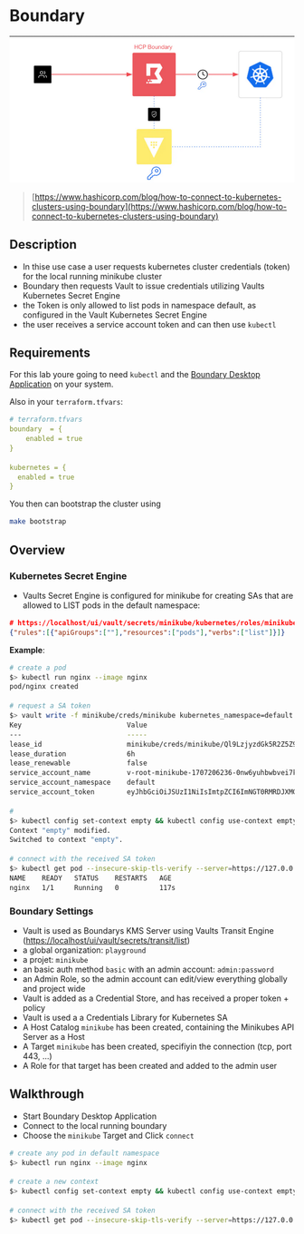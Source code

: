 # Boundary
![img](assets/boundary_k8s.png)
> [https://www.hashicorp.com/blog/how-to-connect-to-kubernetes-clusters-using-boundary](https://www.hashicorp.com/blog/how-to-connect-to-kubernetes-clusters-using-boundary)

## Description

* In thise use case a user requests kubernetes cluster credentials (token) for the local running minikube cluster
* Boundary then requests Vault to issue  credentials utilizing Vaults Kubernetes Secret Engine
* the Token is only allowed to list pods in namespace default, as configured in the Vault Kubernetes Secret Engine
* the user receives a service account token and can then use `kubectl`

## Requirements
For this lab youre going to need `kubectl` and the [Boundary Desktop Application](https://developer.hashicorp.com/boundary/tutorials/oss-getting-started/oss-getting-started-desktop-app) on your system.

Also in your `terraform.tfvars`:

```yaml
# terraform.tfvars
boundary  = {
    enabled = true
}

kubernetes = {
  enabled = true
}
```

You then can bootstrap the cluster using

```bash
make bootstrap
```

## Overview

### Kubernetes Secret Engine
* Vaults Secret Engine is configured for minikube for creating SAs that are allowed to LIST pods in the default namespace:

```json
# https://localhost/ui/vault/secrets/minikube/kubernetes/roles/minikube/details
{"rules":[{"apiGroups":[""],"resources":["pods"],"verbs":["list"]}]}
```

**Example**:

```bash
# create a pod
$> kubectl run nginx --image nginx
pod/nginx created

# request a SA token
$> vault write -f minikube/creds/minikube kubernetes_namespace=default
Key                          Value
---                          -----
lease_id                     minikube/creds/minikube/Ql9LzjyzdGk5R2Z5Z9vsA55p
lease_duration               6h
lease_renewable              false
service_account_name         v-root-minikube-1707206236-0nw6yuhbwbvei7kb8qlb1cah
service_account_namespace    default
service_account_token        eyJhbGciOiJSUzI1NiIsImtpZCI6ImNGT0RMRDJXMGpMWjM5TFJNbHRXSXpGQUhWZGpJOEc2RnVTODQ3azBUa2sifQ.

#
$> kubectl config set-context empty && kubectl config use-context empty
Context "empty" modified.
Switched to context "empty".

# connect with the received SA token
$> kubectl get pod --insecure-skip-tls-verify --server=https://127.0.0.1:8443 --token=<SA_TOKEN>
NAME    READY   STATUS    RESTARTS   AGE
nginx   1/1     Running   0          117s
```

### Boundary Settings
* Vault is used as Boundarys KMS Server using Vaults Transit Engine ([https://localhost/ui/vault/secrets/transit/list](https://localhost/ui/vault/secrets/transit/list))
* a global organization: `playground`
* a projet: `minikube`
* an basic auth method `basic` with an admin account: `admin:password`
* an Admin Role, so the admin account can edit/view everything globally and project wide
* Vault is added as a Credential Store, and has received a proper token + policy
* Vault is used a a Credentials Library for Kubernetes SA
* A Host Catalog `minikube` has been created, containing the Minikubes API Server as a Host
* A Target `minikube` has been created, specifiyin the connection (tcp, port 443, ...)
* A Role for that target has been created and added to the admin user

## Walkthrough
* Start Boundary Desktop Application
* Connect to the local running boundary
* Choose the `minikube` Target and Click `connect`

```bash
# create any pod in default namespace
$> kubectl run nginx --image nginx

# create a new context
$> kubectl config set-context empty && kubectl config use-context empty

# connect with the received SA token
$> kubectl get pod --insecure-skip-tls-verify --server=https://127.0.0.1:8443 --token=<SA_TOKEN>
```
